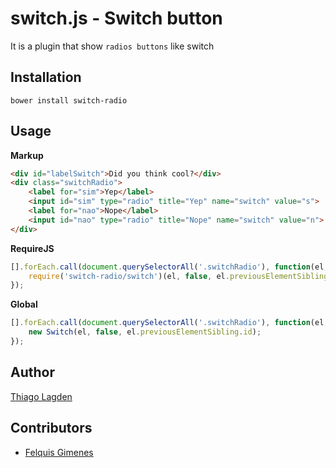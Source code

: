 switch.js - Switch button
==================================

It is a plugin that show `radios buttons` like switch

## Installation

    bower install switch-radio

## Usage

**Markup**

```html
<div id="labelSwitch">Did you think cool?</div>
<div class="switchRadio">
    <label for="sim">Yep</label>
    <input id="sim" type="radio" title="Yep" name="switch" value="s">
    <label for="nao">Nope</label>
    <input id="nao" type="radio" title="Nope" name="switch" value="n">
</div>
```

**RequireJS**

```javascript
[].forEach.call(document.querySelectorAll('.switchRadio'), function(el, idx, arr) {
    require('switch-radio/switch')(el, false, el.previousElementSibling.id);
});
```

**Global**

```javascript
[].forEach.call(document.querySelectorAll('.switchRadio'), function(el, idx, arr) {
    new Switch(el, false, el.previousElementSibling.id);
});
```

## Author

[Thiago Lagden](http://lagden.in)

## Contributors

- [Felquis Gimenes](https://github.com/felquis)